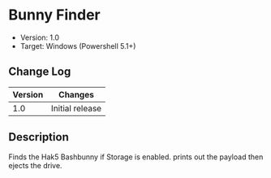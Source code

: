# Bunny Finder
- Version: 1.0
- Target: Windows (Powershell 5.1+)

## Change Log
| Version | Changes         |
| ------- | --------------- |
| 1.0     | Initial release |

## Description
Finds the Hak5 Bashbunny if Storage is enabled. prints out the payload then ejects the drive.